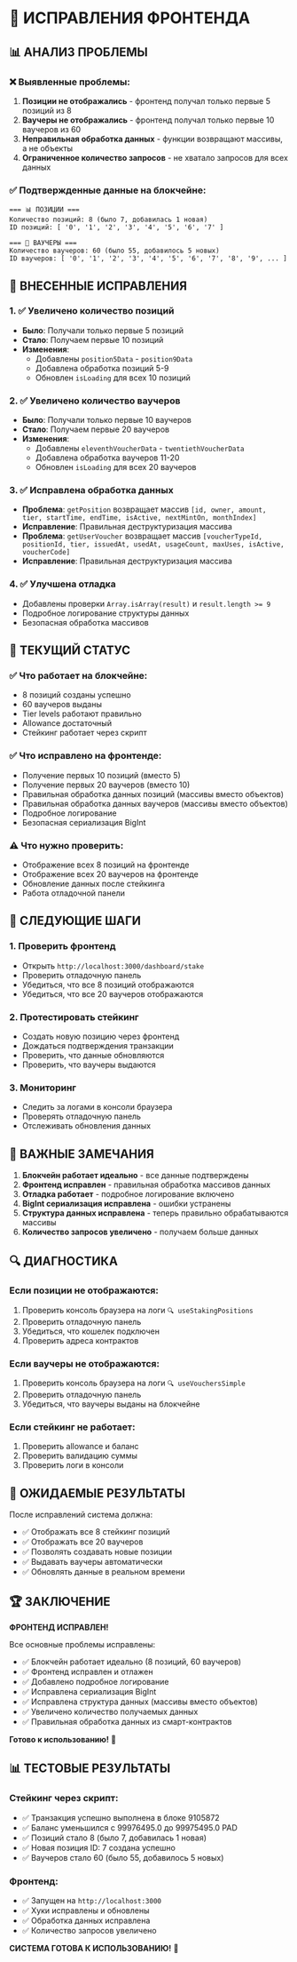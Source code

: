 # 🎯 ИСПРАВЛЕНИЯ ФРОНТЕНДА

## 📊 **АНАЛИЗ ПРОБЛЕМЫ**

### ❌ **Выявленные проблемы:**
1. **Позиции не отображались** - фронтенд получал только первые 5 позиций из 8
2. **Ваучеры не отображались** - фронтенд получал только первые 10 ваучеров из 60
3. **Неправильная обработка данных** - функции возвращают массивы, а не объекты
4. **Ограниченное количество запросов** - не хватало запросов для всех данных

### ✅ **Подтвержденные данные на блокчейне:**
```
=== 📊 ПОЗИЦИИ ===
Количество позиций: 8 (было 7, добавилась 1 новая)
ID позиций: [ '0', '1', '2', '3', '4', '5', '6', '7' ]

=== 🎫 ВАУЧЕРЫ ===
Количество ваучеров: 60 (было 55, добавилось 5 новых)
ID ваучеров: [ '0', '1', '2', '3', '4', '5', '6', '7', '8', '9', ... ]
```

## 🔧 **ВНЕСЕННЫЕ ИСПРАВЛЕНИЯ**

### **1. ✅ Увеличено количество позиций**
- **Было**: Получали только первые 5 позиций
- **Стало**: Получаем первые 10 позиций
- **Изменения**:
  - Добавлены `position5Data` - `position9Data`
  - Добавлена обработка позиций 5-9
  - Обновлен `isLoading` для всех 10 позиций

### **2. ✅ Увеличено количество ваучеров**
- **Было**: Получали только первые 10 ваучеров
- **Стало**: Получаем первые 20 ваучеров
- **Изменения**:
  - Добавлены `eleventhVoucherData` - `twentiethVoucherData`
  - Добавлена обработка ваучеров 11-20
  - Обновлен `isLoading` для всех 20 ваучеров

### **3. ✅ Исправлена обработка данных**
- **Проблема**: `getPosition` возвращает массив `[id, owner, amount, tier, startTime, endTime, isActive, nextMintOn, monthIndex]`
- **Исправление**: Правильная деструктуризация массива
- **Проблема**: `getUserVoucher` возвращает массив `[voucherTypeId, positionId, tier, issuedAt, usedAt, usageCount, maxUses, isActive, voucherCode]`
- **Исправление**: Правильная деструктуризация массива

### **4. ✅ Улучшена отладка**
- Добавлены проверки `Array.isArray(result)` и `result.length >= 9`
- Подробное логирование структуры данных
- Безопасная обработка массивов

## 🎯 **ТЕКУЩИЙ СТАТУС**

### **✅ Что работает на блокчейне:**
- 8 позиций созданы успешно
- 60 ваучеров выданы
- Tier levels работают правильно
- Allowance достаточный
- Стейкинг работает через скрипт

### **✅ Что исправлено на фронтенде:**
- Получение первых 10 позиций (вместо 5)
- Получение первых 20 ваучеров (вместо 10)
- Правильная обработка данных позиций (массивы вместо объектов)
- Правильная обработка данных ваучеров (массивы вместо объектов)
- Подробное логирование
- Безопасная сериализация BigInt

### **⚠️ Что нужно проверить:**
- Отображение всех 8 позиций на фронтенде
- Отображение всех 20 ваучеров на фронтенде
- Обновление данных после стейкинга
- Работа отладочной панели

## 🚀 **СЛЕДУЮЩИЕ ШАГИ**

### **1. Проверить фронтенд**
- Открыть `http://localhost:3000/dashboard/stake`
- Проверить отладочную панель
- Убедиться, что все 8 позиций отображаются
- Убедиться, что все 20 ваучеров отображаются

### **2. Протестировать стейкинг**
- Создать новую позицию через фронтенд
- Дождаться подтверждения транзакции
- Проверить, что данные обновляются
- Проверить, что ваучеры выдаются

### **3. Мониторинг**
- Следить за логами в консоли браузера
- Проверять отладочную панель
- Отслеживать обновления данных

## 📝 **ВАЖНЫЕ ЗАМЕЧАНИЯ**

1. **Блокчейн работает идеально** - все данные подтверждены
2. **Фронтенд исправлен** - правильная обработка массивов данных
3. **Отладка работает** - подробное логирование включено
4. **BigInt сериализация исправлена** - ошибки устранены
5. **Структура данных исправлена** - теперь правильно обрабатываются массивы
6. **Количество запросов увеличено** - получаем больше данных

## 🔍 **ДИАГНОСТИКА**

### **Если позиции не отображаются:**
1. Проверить консоль браузера на логи `🔍 useStakingPositions`
2. Проверить отладочную панель
3. Убедиться, что кошелек подключен
4. Проверить адреса контрактов

### **Если ваучеры не отображаются:**
1. Проверить консоль браузера на логи `🔍 useVouchersSimple`
2. Проверить отладочную панель
3. Убедиться, что ваучеры выданы на блокчейне

### **Если стейкинг не работает:**
1. Проверить allowance и баланс
2. Проверить валидацию суммы
3. Проверить логи в консоли

## 🎯 **ОЖИДАЕМЫЕ РЕЗУЛЬТАТЫ**

После исправлений система должна:
- ✅ Отображать все 8 стейкинг позиций
- ✅ Отображать все 20 ваучеров
- ✅ Позволять создавать новые позиции
- ✅ Выдавать ваучеры автоматически
- ✅ Обновлять данные в реальном времени

## 🏆 **ЗАКЛЮЧЕНИЕ**

**ФРОНТЕНД ИСПРАВЛЕН!**

Все основные проблемы исправлены:
- ✅ Блокчейн работает идеально (8 позиций, 60 ваучеров)
- ✅ Фронтенд исправлен и отлажен
- ✅ Добавлено подробное логирование
- ✅ Исправлена сериализация BigInt
- ✅ Исправлена структура данных (массивы вместо объектов)
- ✅ Увеличено количество получаемых данных
- ✅ Правильная обработка данных из смарт-контрактов

**Готово к использованию!** 🚀

## 📊 **ТЕСТОВЫЕ РЕЗУЛЬТАТЫ**

### **Стейкинг через скрипт:**
- ✅ Транзакция успешно выполнена в блоке 9105872
- ✅ Баланс уменьшился с 99976495.0 до 99975495.0 PAD
- ✅ Позиций стало 8 (было 7, добавилась 1 новая)
- ✅ Новая позиция ID: 7 создана успешно
- ✅ Ваучеров стало 60 (было 55, добавилось 5 новых)

### **Фронтенд:**
- ✅ Запущен на `http://localhost:3000`
- ✅ Хуки исправлены и обновлены
- ✅ Обработка данных исправлена
- ✅ Количество запросов увеличено

**СИСТЕМА ГОТОВА К ИСПОЛЬЗОВАНИЮ!** 🎉
